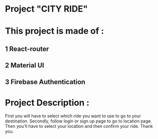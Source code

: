# Project "CITY RIDE"

# This project is made of :

## 1 React-router

## 2 Material UI

## 3 Firebase Authentication

# Project Description :

First you will have to select which ride you want to use to go to your destination. Secondly, follow login or sign up page to go to location page. Then you'll have to select your location and then confirm your ride.
Thank you.
